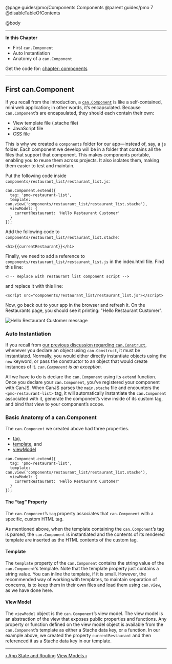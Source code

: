 @page guides/pmo/Components Components
@parent guides/pmo 7
@disableTableOfContents

@body

<div class="getting-started">

- - - -
**In this Chapter**
 - First `can.Component`
  - Auto Instantiation
  - Anatomy of a `can.Component`

Get the code for: [chapter: components](/guides/examples/PlaceMyOrder/ch-4_canjs-getting-started.zip)

- - -

<a name="first-component"></a>
## First can.Component
If you recall from the introduction, a [`can.Component`](../docs/can.Component.html) is like a self-contained,
mini web application; in other words, it’s encapsulated. Because `can.Component`’s are
encapsulated, they should each contain their own:

- View template file (.stache file)
- JavaScript file
- CSS file

This is why we created a `components` folder for our app&mdash;instead of, say, a
`js` folder. Each component we develop will be in a folder that contains all
the files that support that component. This makes components portable,
enabling you to reuse them across projects. It also isolates them, making
them easier to test and maintain.

Put the following code inside `components/restaurant_list/restaurant_list.js`:

```
can.Component.extend({
  tag: 'pmo-restaurant-list',
  template: can.view('components/restaurant_list/restaurant_list.stache'),
  viewModel: {
    currentRestaurant: 'Hello Restaurant Customer'
  }
});
```

Add the following code to `components/restaurant_list/restaurant_list.stache`:

```
<h1>{{currentRestaurant}}</h1>
```

Finally, we need to add a reference to `components/restaurant_list/restaurant_list.js`
in the index.html file. Find this line:

```
<!-- Replace with restaurant list component script -->
```

and replace it with this line:

```
<script src="components/restaurant_list/restaurant_list.js"></script>
```

Now, go back out to your app in the browser and refresh it. On the Restaurants page, you should
see it printing: "Hello Restaurant Customer".

![Hello Restaurant Customer message](../can/guides/images/components/HelloRestaurantCustomer.png)

### Auto Instantiation

If you recall from [our previous discussion regarding `can.Construct`](Constructors.html), whenever you
declare an object using `can.Construct`, it must be instantiated. Normally, you
would either directly instantiate objects using the `new` keyword, or pass the
constructor to an object that would create instances of it. *`can.Component` is
an exception.*

All we have to do is declare the `can.Component` using its `extend` function.
Once you declare your `can.Component`, you’ve registered your component with CanJS.
When CanJS parses the `main.stache` file and encounters the
`<pmo-restaurant-list>` tag, it will automatically instantiate the `can.Component`
associated with it, generate the component’s view inside of its custom tag,
and bind that view to your component’s scope.

### Basic Anatomy of a can.Component

The `can.Component` we created above had three properties.

- [tag](#tag),
- [template](#template), and
- [viewModel](#viewmodel)

```
can.Component.extend({
  tag: 'pmo-restaurant-list',
  template: can.view('components/restaurant_list/restaurant_list.stache'),
  viewModel: {
    currentRestaurant: 'Hello Restaurant Customer'
  }
});
```

<a name="tag"></a>
#### The “tag” Property
The `can.Component`’s `tag` property associates that
`can.Component` with a specific, custom HTML tag.

As mentioned above, when the template containing the `can.Component`’s tag is
parsed, the `can.Component` is instantiated and the contents of its rendered
template are inserted as the HTML contents of the custom tag.

<a name="template"></a>
#### Template
The `template` property of the `can.Component` contains the string
value of the `can.Component`’s template. Note that the template property just
contains a string value. You can inline the template, if it is small. However,
the recommended way of working with templates, to maintain separation of
concerns, is to keep them in their own files and load them using `can.view`, as
we have done here.

<a name="viewmodel"></a>
#### View Model
The `viewModel` object is the `can.Component`’s view model. The view
model is an abstraction of the view that exposes public properties and
functions. Any property or function defined on the view model object is available
from the `can.Component`’s template as either a Stache data key, or a function.
In our example above, we created the property `currentRestaurant` and then
referenced it as a Stache data key in our template.

- - -

<span class="pull-left">[&lsaquo; App State and Routing](AppStateAndRouting.html)</span>
<span class="pull-right">[View Models &rsaquo;](ViewModels.html)</span>

</div>
